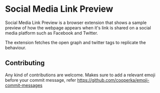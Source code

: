 # Social Media Link Preview

Social Media Link Preview is a browser extension that shows a sample preview of how the webpage appears when it's link is shared on a social media platform such as Facebook and Twitter.

The extension fetches the open graph and twitter tags to replicate the behaviour.

## Contributing

Any kind of contributions are welcome. Makes sure to add a relevant emoji before your commit message, refer https://github.com/cooperka/emoji-commit-messages
